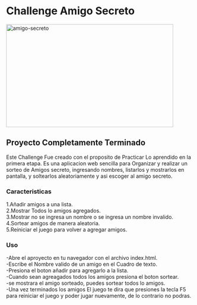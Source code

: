 <h1 aling="Center"> Challenge Amigo Secreto </h1>
<img width="450" height="277" alt="amigo-secreto" src="https://github.com/user-attachments/assets/fe438b93-ba6f-4e04-9a17-43cfc65a276d" />

<h2><b>Proyecto Completamente Terminado</b></h2>

<p>Este Challenge Fue creado con el proposito de Practicar Lo aprendido en la primera etapa. 
Es una aplicacion web sencilla para Organizar y realizar un sorteo de Amigos secreto, ingresando nombres, listarlos y mostrarlos en pantalla, y soltearlos aleatoriamente y asi escoger al amigo secreto.</p>

<h3><b>Caracteristicas</b></h3>
<p>
1.Añadir amigos a una lista.<br>
2.Mostrar Todos lo amigos agregados.<br>
3.Mostrar no se ingresa un nombre o se ingresa un nombre invalido.<br>
4.Sortear amigos de manera aleatoria.<br>
5.Reiniciar el juego para volver a agregar amigos.<br></p>
<h3><b>Uso</b></h3>
<p>
-Abre el aproyecto en tu navegador con el archivo index.html.<br>
-Escribe el Nombre valido de un amigo en el Cuadro de texto.<br>
-Presiona el boton añadir para agregarlo a la lista.<br>
-Cuando sean agreagados todos los amigos presiona el boton sortear.<br>
-se mostrara el amigo sorteado, puedes sortear todos lo amigos.<br>
-Una vez terminados los amigos El juego te dira que presiones la tecla F5 para reiniciar el juego
y poder jugar nuevamente, de lo contrario no podras.<br>
</p>
